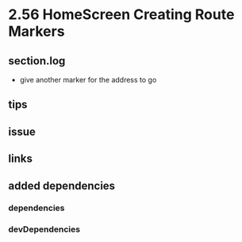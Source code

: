 # 2.56 HomeScreen Creating Route Markers

## section.log

- give another marker for the address to go

## tips

## issue

## links

## added dependencies

### dependencies

### devDependencies
